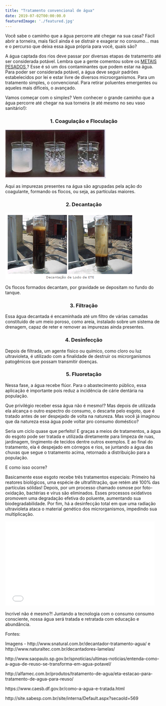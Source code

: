 ```yaml
---
title: "Tratamento convencional de água"
date: 2019-07-02T00:00:00.0
featuredImage: './featured.jpg'
---
```


<p style="text-align: left;">Você sabe o caminho que a água percorre até chegar na sua casa? Fácil abrir a torneira, mais fácil ainda é se distrair e exagerar no consumo... mas e o percurso que deixa essa água própria para você, quais são?
</p>
<p style="text-align: left;">A água captada dos rios deve passar por diversas etapas de tratamento até ser considerada potável. Lembra que a gente comentou sobre os 
  <a href="http://seivajr.com/metais-pesados/">METAIS PESADOS 
  </a>? Esse é só um dos contaminantes que podem estar na água. Para poder ser considerada potável, a água deve seguir padrões estabelecidos por lei e estar livre de diversos microorganismos. Para um tratamento simples, o convencional. Para retirar poluentes emergentes ou aqueles mais difíceis, o avançado.
</p>
<p>Vamos começar com o simples? Vem conhecer o grande caminho que a água percorre até chegar na sua torneira (e até mesmo no seu vaso sanitário!):
</p>
<h3 style="text-align: center;">
  <b>1. Coagulação e Floculação
  </b>
</h3>
<p style="text-align: center;"> 
</p>
<p>
  <img src="./02.jpeg" alt="" width="323" height="156" />
</p>
<p>Aqui as impurezas presentes na água são agrupadas pela ação do coagulante, formando os flocos, ou seja, as partículas maiores.
</p>
<h3 style="text-align: center;">
  <b>2. Decantação
  </b>
</h3>
<p>
    <img src="./03.png" alt="" width="411" height="214" />
</p>
<p>Os flocos formados decantam, por gravidade se depositam no fundo do tanque.
</p>
<h3 style="text-align: center;">
  <b>3. Filtração
  </b>
</h3>
<p>Essa água decantada é encaminhada até um filtro de várias camadas constituído de um meio poroso, como areia, instalado sobre um sistema de drenagem, capaz de reter e remover as impurezas ainda presentes.
</p>
<h3 style="text-align: center;">
  <b>4. Desinfecção
  </b>
</h3>
<p>Depois de filtrada, um agente físico ou químico, como cloro ou luz ultravioleta, é utilizado com a finalidade de destruir os microrganismos patogênicos que possam transmitir doenças. 
</p>
<h3 style="text-align: center;">
  <b>5. Fluoretação
  </b>
</h3>
<p>Nessa fase, a água recebe flúor. Para o abastecimento público, essa aplicação é importante pois reduz a incidência de cárie dentária na população. 
</p>
<p> 
</p>
<p>Que privilégio receber essa água não é mesmo!? Mas depois de utilizada ela alcança o outro espectro do consumo, o descarte pelo esgoto, que é tratado antes de ser despejado de volta na natureza. Mas você já imaginou que da natureza essa água pode voltar pro consumo doméstico?
</p>
<p>Seria um ciclo quase que perfeito! E graças a meios de tratamentos, a água do esgoto pode ser tratada e utilizada diretamente para limpeza de ruas, jardinagem, tingimento de tecidos dentre outros exemplos. E ao final do tratamento, ela é despejado em córregos e rios, se juntando a água das chuvas que segue o tratamento acima, retornado a distribuição para a população. 
</p>
<p>E como isso ocorre? 
</p>
<p>Basicamente esse esgoto recebe três tratamentos especiais: Primeiro há reatores biológicos, uma espécie de ultrafiltração, que retém até 100% das partículas sólidas! Depois, por um processo chamado osmose por foto-oxidação, bactérias e vírus são eliminados. Esses processos oxidativos promovem uma degradação efetiva do poluente, aumentando sua biodegradabilidade. Por fim, há a desinfecção total em que uma radiação ultravioleta ataca o material genético dos microrganismos, impedindo sua multiplicação. 
</p>
<p>
  <iframe src="//giphy.com/embed/2q0QCQLagAk5q" width="480" height="271" frameborder="0">
  </iframe>
</p>
<p>Incrível não é mesmo?! Juntando a tecnologia com o consumo consumo consciente, nossa água será tratada e retratada com educação e abundância. 
</p>
<p> 
</p>
<p>Fontes:
</p>
<p>Imagens - http://www.snatural.com.br/decantador-tratamento-agua/ e http://www.naturaltec.com.br/decantadores-lamelas/
</p>
<p>http://www.saopaulo.sp.gov.br/spnoticias/ultimas-noticias/entenda-como-a-agua-de-reuso-se-transforma-em-agua-potavel/
</p>
<p>http://alfamec.com.br/produtos/tratamento-de-agua/eta-estacao-para-tratamento-de-agua-para-reuso/
</p>
<p>https://www.caesb.df.gov.br/como-a-agua-e-tratada.html
</p>
<p>http://site.sabesp.com.br/site/interna/Default.aspx?secaoId=569
</p>

